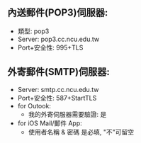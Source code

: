 ## 
## 內送郵件(POP3)伺服器:
- 類型: pop3
- Server: pop3.cc.ncu.edu.tw
- Port+安全性: 995+TLS

## 外寄郵件(SMTP)伺服器:
- Server: smtp.cc.ncu.edu.tw
- Port+安全性:  587+StartTLS
- for Outook:
    - 我的外寄伺服器需要驗證:  是
- for iOS Mail/郵件 App:
    - 使用者名稱 & 密碼 是必填, "不"可留空